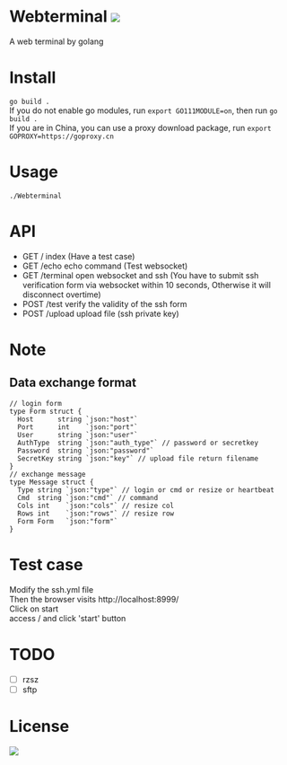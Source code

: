 # Webterminal ![](https://img.shields.io/badge/language-golang-blue)  
A web terminal by golang
# Install
`go build .`  
If you do not enable go modules, run `export GO111MODULE=on`, then run `go build .`  
If you are in China, you can use a proxy download package, run `export GOPROXY=https://goproxy.cn`
# Usage
`./Webterminal`  
# API
  - GET / index (Have a test case)
  - GET /echo echo command (Test websocket)
  - GET /terminal open websocket and ssh (You have to submit ssh verification form via websocket within 10 seconds, Otherwise it will disconnect overtime)
  - POST /test verify the validity of the ssh form
  - POST /upload upload file (ssh private key)
# Note  
  ## Data exchange format
  ```golang
  // login form
  type Form struct {
    Host      string `json:"host"`
    Port      int    `json:"port"`
    User      string `json:"user"`
    AuthType  string `json:"auth_type"` // password or secretkey
    Password  string `json:"password"`
    SecretKey string `json:"key"` // upload file return filename
  }
  // exchange message
  type Message struct {
    Type string `json:"type"` // login or cmd or resize or heartbeat
    Cmd  string `json:"cmd"` // command 
    Cols int    `json:"cols"` // resize col
    Rows int    `json:"rows"` // resize row
    Form Form   `json:"form"` 
  }
  ```
# Test case
Modify the ssh.yml file  
Then the browser visits http://localhost:8999/  
Click on start  
access / and click 'start' button
# TODO
- [ ] rzsz
- [ ] sftp  
# License
![](https://img.shields.io/badge/License-MIT-blue.svg)
